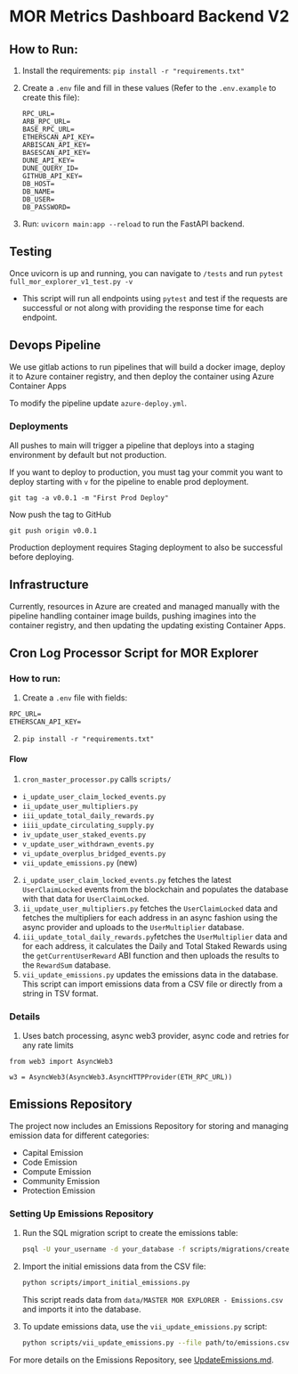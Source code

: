 # MOR Metrics Dashboard Backend V2

## How to Run:

1) Install the requirements: `pip install -r "requirements.txt"`

2) Create a `.env` file and fill in these values (Refer to the `.env.example` to create this file):
    ```
    RPC_URL=
    ARB_RPC_URL=
    BASE_RPC_URL=
    ETHERSCAN_API_KEY=
    ARBISCAN_API_KEY=
    BASESCAN_API_KEY=
    DUNE_API_KEY=
    DUNE_QUERY_ID=
    GITHUB_API_KEY=
    DB_HOST=
    DB_NAME=
    DB_USER=
    DB_PASSWORD=
    ```

3) Run: `uvicorn main:app --reload` to run the FastAPI backend.

## Testing

Once uvicorn is up and running, you can navigate to `/tests` and
run `pytest full_mor_explorer_v1_test.py -v`

- This script will run all endpoints using `pytest` and test if the requests are successful or not along with providing
the response time for each endpoint.

## Devops Pipeline

We use gitlab actions to run pipelines that will build a docker image, deploy it to Azure container registry, and then deploy the container using Azure Container Apps

To modify the pipeline update `azure-deploy.yml`.

### Deployments

All pushes to main will trigger a pipeline that deploys into a staging environment by default but not production.

If you want to deploy to production, you must tag your commit you want to deploy starting with `v` for the pipeline to enable prod deployment.

`git tag -a v0.0.1 -m "First Prod Deploy"`

Now push the tag to GitHub

`git push origin v0.0.1`

Production deployment requires Staging deployment to also be successful before deploying.

## Infrastructure

Currently, resources in Azure are created and managed manually with the pipeline handling container image builds, pushing imagines into the container registry, and then updating the updating existing Container Apps.

## Cron Log Processor Script for MOR Explorer

### How to run:
1) Create a `.env` file with fields:
```angular2html
RPC_URL=
ETHERSCAN_API_KEY=
```

2) `pip install -r "requirements.txt"`

#### Flow
1) `cron_master_processor.py` calls `scripts/`
- `i_update_user_claim_locked_events.py`
- `ii_update_user_multipliers.py`
- `iii_update_total_daily_rewards.py`
- `iiii_update_circulating_supply.py`
- `iv_update_user_staked_events.py`
- `v_update_user_withdrawn_events.py`
- `vi_update_overplus_bridged_events.py`
- `vii_update_emissions.py` (new)

2) `i_update_user_claim_locked_events.py` fetches the latest `UserClaimLocked` events
from the blockchain and populates the database with that data for `UserClaimLocked`.
3) `ii_update_user_multipliers.py` fetches the `UserClaimLocked` data and fetches the multipliers
for each address in an async fashion using the async provider and uploads to the `UserMultiplier` database.
4) `iii_update_total_daily_rewards.py`fetches the `UserMultiplier` data and for each address, it
calculates the Daily and Total Staked Rewards using the `getCurrentUserReward` ABI function and then
uploads the results to the `RewardSum` database.
5) `vii_update_emissions.py` updates the emissions data in the database. This script can import emissions data from a CSV file or directly from a string in TSV format.

### Details

1) Uses batch processing, async web3 provider, async code and retries for any rate limits
```angular2html:
from web3 import AsyncWeb3

w3 = AsyncWeb3(AsyncWeb3.AsyncHTTPProvider(ETH_RPC_URL))
```

## Emissions Repository

The project now includes an Emissions Repository for storing and managing emission data for different categories:
- Capital Emission
- Code Emission
- Compute Emission
- Community Emission
- Protection Emission

### Setting Up Emissions Repository

1. Run the SQL migration script to create the emissions table:
   ```bash
   psql -U your_username -d your_database -f scripts/migrations/create_emissions_table.sql
   ```

2. Import the initial emissions data from the CSV file:
   ```bash
   python scripts/import_initial_emissions.py
   ```
   
   This script reads data from `data/MASTER MOR EXPLORER - Emissions.csv` and imports it into the database.

3. To update emissions data, use the `vii_update_emissions.py` script:
   ```bash
   python scripts/vii_update_emissions.py --file path/to/emissions.csv
   ```

For more details on the Emissions Repository, see [UpdateEmissions.md](docs/UpdateEmissions.md).
